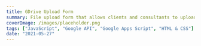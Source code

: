 ```yaml
---
title: GDrive Upload Form
summary: File upload form that allows clients and consultants to upload files to a Google Drive folder anonymously with out signing up for a Google account
coverImage: /images/placeholder.png
tags: ["JavaScript", "Google API", "Google Apps Script", "HTML & CSS"]
date: "2021-05-27"
---
```

